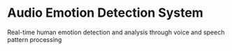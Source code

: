 # Audio Emotion Detection System

Real-time human emotion detection and analysis through voice and speech pattern processing
